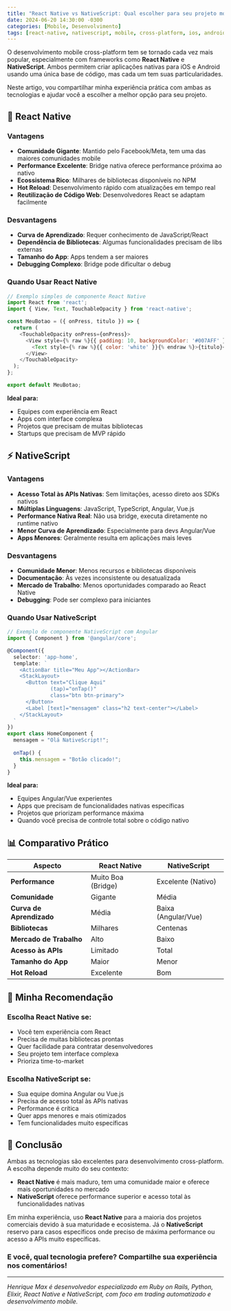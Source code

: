 ```yaml
---
title: "React Native vs NativeScript: Qual escolher para seu projeto mobile?"
date: 2024-06-20 14:30:00 -0300
categories: [Mobile, Desenvolvimento]
tags: [react-native, nativescript, mobile, cross-platform, ios, android]
---
```


O desenvolvimento mobile cross-platform tem se tornado cada vez mais popular, especialmente com frameworks como **React Native** e **NativeScript**. Ambos permitem criar aplicações nativas para iOS e Android usando uma única base de código, mas cada um tem suas particularidades.

Neste artigo, vou compartilhar minha experiência prática com ambas as tecnologias e ajudar você a escolher a melhor opção para seu projeto.

## 🚀 React Native

### **Vantagens**

- **Comunidade Gigante**: Mantido pelo Facebook/Meta, tem uma das maiores comunidades mobile
- **Performance Excelente**: Bridge nativa oferece performance próxima ao nativo
- **Ecossistema Rico**: Milhares de bibliotecas disponíveis no NPM
- **Hot Reload**: Desenvolvimento rápido com atualizações em tempo real
- **Reutilização de Código Web**: Desenvolvedores React se adaptam facilmente

### **Desvantagens**

- **Curva de Aprendizado**: Requer conhecimento de JavaScript/React
- **Dependência de Bibliotecas**: Algumas funcionalidades precisam de libs externas
- **Tamanho do App**: Apps tendem a ser maiores
- **Debugging Complexo**: Bridge pode dificultar o debug

### **Quando Usar React Native**

```javascript
// Exemplo simples de componente React Native
import React from 'react';
import { View, Text, TouchableOpacity } from 'react-native';

const MeuBotao = ({ onPress, titulo }) => {
  return (
    <TouchableOpacity onPress={onPress}>
      <View style={% raw %}{{ padding: 10, backgroundColor: '#007AFF' }}{% endraw %}>
        <Text style={% raw %}{{ color: 'white' }}{% endraw %}>{titulo}</Text>
      </View>
    </TouchableOpacity>
  );
};

export default MeuBotao;
```

**Ideal para:**
- Equipes com experiência em React
- Apps com interface complexa
- Projetos que precisam de muitas bibliotecas
- Startups que precisam de MVP rápido

## ⚡ NativeScript

### **Vantagens**

- **Acesso Total às APIs Nativas**: Sem limitações, acesso direto aos SDKs nativos
- **Múltiplas Linguagens**: JavaScript, TypeScript, Angular, Vue.js
- **Performance Nativa Real**: Não usa bridge, executa diretamente no runtime nativo
- **Menor Curva de Aprendizado**: Especialmente para devs Angular/Vue
- **Apps Menores**: Geralmente resulta em aplicações mais leves

### **Desvantagens**

- **Comunidade Menor**: Menos recursos e bibliotecas disponíveis
- **Documentação**: Às vezes inconsistente ou desatualizada
- **Mercado de Trabalho**: Menos oportunidades comparado ao React Native
- **Debugging**: Pode ser complexo para iniciantes

### **Quando Usar NativeScript**

```typescript
// Exemplo de componente NativeScript com Angular
import { Component } from '@angular/core';

@Component({
  selector: 'app-home',
  template: `
    <ActionBar title="Meu App"></ActionBar>
    <StackLayout>
      <Button text="Clique Aqui" 
              (tap)="onTap()" 
              class="btn btn-primary">
      </Button>
      <Label [text]="mensagem" class="h2 text-center"></Label>
    </StackLayout>
  `
})
export class HomeComponent {
  mensagem = "Olá NativeScript!";
  
  onTap() {
    this.mensagem = "Botão clicado!";
  }
}
```

**Ideal para:**
- Equipes Angular/Vue experientes
- Apps que precisam de funcionalidades nativas específicas
- Projetos que priorizam performance máxima
- Quando você precisa de controle total sobre o código nativo

## 📊 Comparativo Prático

| Aspecto | React Native | NativeScript |
|---------|--------------|--------------|
| **Performance** | Muito Boa (Bridge) | Excelente (Nativo) |
| **Comunidade** | Gigante | Média |
| **Curva de Aprendizado** | Média | Baixa (Angular/Vue) |
| **Bibliotecas** | Milhares | Centenas |
| **Mercado de Trabalho** | Alto | Baixo |
| **Acesso às APIs** | Limitado | Total |
| **Tamanho do App** | Maior | Menor |
| **Hot Reload** | Excelente | Bom |

## 🎯 Minha Recomendação

### **Escolha React Native se:**
- Você tem experiência com React
- Precisa de muitas bibliotecas prontas
- Quer facilidade para contratar desenvolvedores
- Seu projeto tem interface complexa
- Prioriza time-to-market

### **Escolha NativeScript se:**
- Sua equipe domina Angular ou Vue.js
- Precisa de acesso total às APIs nativas
- Performance é crítica
- Quer apps menores e mais otimizados
- Tem funcionalidades muito específicas

## 🚀 Conclusão

Ambas as tecnologias são excelentes para desenvolvimento cross-platform. A escolha depende muito do seu contexto:

- **React Native** é mais maduro, tem uma comunidade maior e oferece mais oportunidades no mercado
- **NativeScript** oferece performance superior e acesso total às funcionalidades nativas

Em minha experiência, uso **React Native** para a maioria dos projetos comerciais devido à sua maturidade e ecosistema. Já o **NativeScript** reservo para casos específicos onde preciso de máxima performance ou acesso a APIs muito específicas.

### **E você, qual tecnologia prefere? Compartilhe sua experiência nos comentários!**

---

*Henrique Max é desenvolvedor especializado em Ruby on Rails, Python, Elixir, React Native e NativeScript, com foco em trading automatizado e desenvolvimento mobile.*